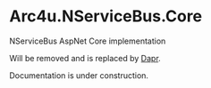# Arc4u.NServiceBus.Core

NServiceBus AspNet Core implementation

Will be removed and is replaced by [Dapr](https://dapr.io).

Documentation is under construction.

